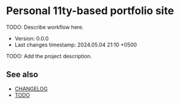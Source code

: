 <!--
@since 2024.05.04, 21:07
@changed 2024.05.04, 21:07
-->

# Personal 11ty-based portfolio site

TODO: Describe workflow here.

- Version: 0.0.0
- Last changes timestamp: 2024.05.04 21:10 +0500

TODO: Add the project description.

## See also

- [CHANGELOG](CHANGELOG.md)
- [TODO](TODO.md)

